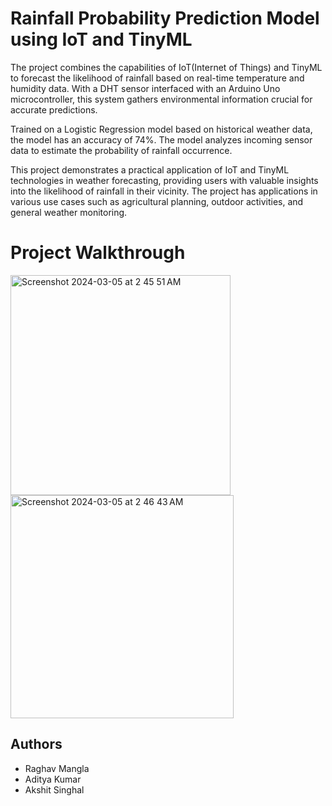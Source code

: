 
# Rainfall Probability Prediction Model using IoT and TinyML


The project combines the capabilities of IoT(Internet of Things) and TinyML to forecast the likelihood of rainfall based on real-time temperature and humidity data. With a DHT sensor interfaced with an Arduino Uno microcontroller, this system gathers environmental information crucial for accurate predictions.

Trained on a Logistic Regression model based on historical weather data, the model has an accuracy of 74%. The model analyzes incoming sensor data to estimate the probability of rainfall occurrence.

This project demonstrates a practical application of IoT and TinyML technologies in weather forecasting, providing users with valuable insights into the likelihood of rainfall in their vicinity. The project has applications in various use cases such as agricultural planning, outdoor activities, and general weather monitoring.

# Project Walkthrough
<img width="352" alt="Screenshot 2024-03-05 at 2 45 51 AM" src="https://github.com/RaghavMangla/Rainfall-Prediction-Model-TinyML-Arduino/assets/97332401/f23314d1-5320-4e22-b8b8-6776787c7390">
<img width="357" alt="Screenshot 2024-03-05 at 2 46 43 AM" src="https://github.com/RaghavMangla/Rainfall-Prediction-Model-TinyML-Arduino/assets/97332401/fe5d926f-82ef-4a85-879b-76aa0b9b12ce">


## Authors

- Raghav Mangla
- Aditya Kumar
- Akshit Singhal

